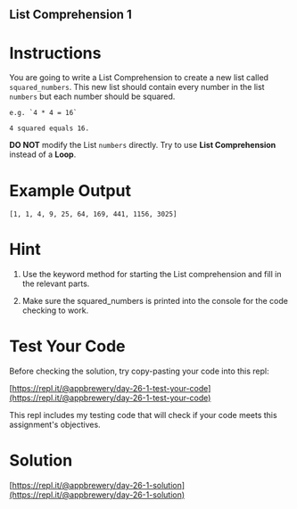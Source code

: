 ## List Comprehension 1

# Instructions

You are going to write a List Comprehension to create a new list called `squared_numbers`. This new list should contain every number in the list `numbers` but each number should be squared.

```
e.g. `4 * 4 = 16`
```

```
4 squared equals 16.
```

**DO NOT** modify the List `numbers` directly. Try to use **List Comprehension** instead of a **Loop**.

# Example Output

```
[1, 1, 4, 9, 25, 64, 169, 441, 1156, 3025]
```

# Hint

1. Use the keyword method for starting the List comprehension and fill in the relevant parts.

2. Make sure the squared_numbers is printed into the console for the code checking to work.

# Test Your Code

Before checking the solution, try copy-pasting your code into this repl: 

[https://repl.it/@appbrewery/day-26-1-test-your-code](https://repl.it/@appbrewery/day-26-1-test-your-code)

This repl includes my testing code that will check if your code meets this assignment's objectives. 



# Solution

[https://repl.it/@appbrewery/day-26-1-solution](https://repl.it/@appbrewery/day-26-1-solution)
